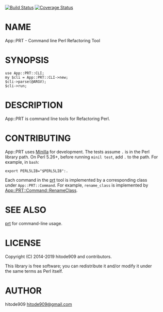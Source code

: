 [![Build Status](https://travis-ci.org/hitode909/App-PRT.svg?branch=master)](https://travis-ci.org/hitode909/App-PRT) [![Coverage Status](https://img.shields.io/coveralls/hitode909/App-PRT/master.svg?style=flat)](https://coveralls.io/r/hitode909/App-PRT?branch=master)
# NAME

App::PRT - Command line Perl Refactoring Tool

# SYNOPSIS

    use App::PRT::CLI;
    my $cli = App::PRT::CLI->new;
    $cli->parse(@ARGV);
    $cli->run;

# DESCRIPTION

App::PRT is command line tools for Refactoring Perl.

# CONTRIBUTING

App::PRT uses [Minilla](https://metacpan.org/pod/Minilla) for development.  The tests assume `.` is in the
Perl library path.  On Perl 5.26+, before running `minil test`, add `.`
to the path.  For example, in `bash`:

    export PERL5LIB="$PERL5LIB":.

Each command in the [prt](https://metacpan.org/pod/prt) tool is implemented by a corresponding class
under `App::PRT::Command`.  For example, `rename_class` is implemented
by [App::PRT::Command::RenameClass](https://metacpan.org/pod/App::PRT::Command::RenameClass).

# SEE ALSO

[prt](https://metacpan.org/pod/prt) for command-line usage.

# LICENSE

Copyright (C) 2014-2019 hitode909 and contributors.

This library is free software; you can redistribute it and/or modify
it under the same terms as Perl itself.

# AUTHOR

hitode909 <hitode909@gmail.com>
